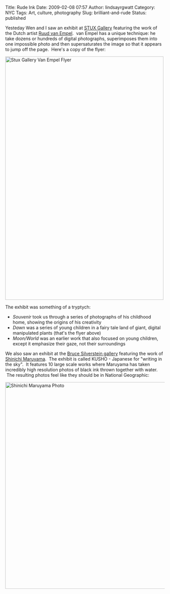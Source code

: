 Title: Rude Ink
Date: 2009-02-08 07:57
Author: lindsayrgwatt
Category: NYC
Tags: Art, culture, photography
Slug: brilliant-and-rude
Status: published

Yesteday Wen and I saw an exhibit at [STUX Gallery](http://www.stuxgallery.com/site/) featuring the work of the Dutch artist [Ruud van Empel](http://web.ruudvanempel.nl/home.html).  van Empel has a unique technique: he take dozens or hundreds of digital photographs, superimposes them into one impossible photo and then supersaturates the image so that it appears to jump off the page.  Here's a copy of the flyer:

<img src="{static}/images/2009/02/empel.jpg" title="Stux Gallery Van Empel Flyer" class="aligncenter size-full " width="500" height="769" alt="Stux Gallery Van Empel Flyer" />

The exhibit was something of a tryptych:

- *Souvenir* took us through a series of photographs of his childhood home, showing the origins of his creativity
- *Dawn* was a series of young children in a fairy tale land of giant, digital manipulated plants (that's the flyer above)
- *Moon/World* was an earlier work that also focused on young children, except it emphasize their gaze, not their surroundings

We also saw an exhibit at the [Bruce Silverstein gallery](http://www.silversteinphotography.com/) featuring the work of [Shinichi Maruyama](http://shinichimaruyama.com/).  The exhibit is called KUSHO - Japanese for "writing in the sky".  It features 10 large scale works where Maruyama has taken incredibly high resolution photos of black ink thrown together with water.  The resulting photos feel like they should be in National Geographic:

<img src="{static}/images/2009/02/picture-1.png" title="Shinichi Maruyama Photo" class="aligncenter size-full " width="565" height="653" alt="Shinichi Maruyama Photo" />
